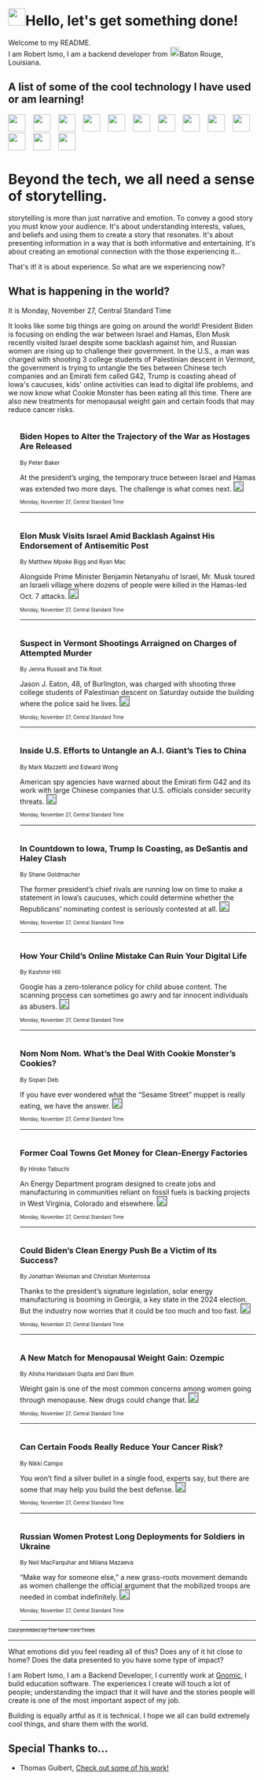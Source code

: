 <h1><img src="https://emojis.slackmojis.com/emojis/images/1643514375/3493/hot-coffee.gif?1643514375" width="35"/>Hello, let's get something done!</h1>

<p>Welcome to my README.<br/>
I am Robert Ismo, I am a backend developer from <img src="https://emojis.slackmojis.com/emojis/images/1638395689/50435/moulin_rouge.png?1638395689" width="20"/>Baton Rouge, Louisiana.</p>
<h2>A list of some of the cool technology I have used or am learning!</h2>
<p>
<img src="https://emojis.slackmojis.com/emojis/images/1643516091/21142/meow_bongotap.gif?1643516091" width="35" alt="">
<img src="https://img.shields.io/badge/Favorite%20Frontend%20Framework-SvelteKit-f83903" alt="">
<img src="https://img.shields.io/badge/Second%20Favorite-Vue-40b581" alt="">
<img src="https://img.shields.io/badge/Most%20Used%20Runtime-Nodejs-78b061" alt="">
<img src="https://emojis.slackmojis.com/emojis/images/1643517416/34482/fire.gif?1643517416" width="35" alt="">
<img src="https://img.shields.io/badge/Javascript%20But%20Better-Typescript-0078ca" alt="">
<img src="https://img.shields.io/badge/Favorite%20Language-Elixir-3e244d" alt="">
<img src="https://img.shields.io/badge/Containerize%20Everything-Docker-6ac9ef" alt="">
<img src="https://emojis.slackmojis.com/emojis/images/1643514596/5999/meow_party.gif?1643514596" width="35" alt="">
<img src="https://img.shields.io/badge/API%20Love%20Language-Graphql-de32a5" alt="">
<img src="https://img.shields.io/badge/Our%20Favorite%20Version%20Controller-Git-e94f33" alt="">
<img src="https://img.shields.io/badge/Favorite%20Database-Redis-d42d1d" alt="">
<img src="https://emojis.slackmojis.com/emojis/images/1643514559/5584/deployparrot.gif?1643514559" width="35" alt="">
<img src="https://img.shields.io/badge/Container%20Interstate-RabbitMQ-f66200" alt="">
<img src="https://img.shields.io/badge/Gotta%20Learn-Kubernetes-316adf" alt="">
<img src="https://img.shields.io/badge/Really%20Mature%20Now-WASM-654fef" alt="">
<img src="https://emojis.slackmojis.com/emojis/images/1666642497/61942/dance_vibe.gif?1666642497" width="35" alt="">
<img src="https://img.shields.io/badge/For%20My%20M1-ARM64-657d96" alt="">
<img src="https://img.shields.io/badge/Loving%20This%20So%20Much-TailwindCSS-17bcb5" alt="">
<img src="https://img.shields.io/badge/Cool%20Build%20Tool-Vite-f9cb24" alt="">
<img src="https://emojis.slackmojis.com/emojis/images/1669231376/62819/working-on-it.gif?1669231376" width="35" alt="">
<img src="https://img.shields.io/badge/Fun%20and%20Easy%20Database-MongoDB-5f8c49" alt="">
<img src="https://img.shields.io/badge/JS%20Life%20Support-NPM-c73737" alt="">
<img src="https://img.shields.io/badge/I%20Liked%20It-DynamoDB-0073b9" alt="">
<img src="https://emojis.slackmojis.com/emojis/images/1643514045/46/question.gif?1643514045" width="35" alt="">
<img src="https://img.shields.io/badge/cool-React-60d6f9" alt="">
<img src="https://img.shields.io/badge/Future%20Big%20Project-Lambda-f37e00" alt="">
<img src="https://img.shields.io/badge/NPM%20But%20Better-PNPM-f1aa07" alt="">
<img src="https://emojis.slackmojis.com/emojis/images/1643514943/9662/fbwow.gif?1643514943" width="35" alt="">
<img src="https://img.shields.io/badge/First%20Language-C-662079" alt="">
<img src="https://img.shields.io/badge/Where%20I%20Deploy%20Frontend-Vercel-000000" alt="">
<img src="https://img.shields.io/badge/Who%20Does%20not%20Want%20an%20App-Swift-f9492a" alt="">
<img src="https://emojis.slackmojis.com/emojis/images/1643514058/151/javascript.png?1643514058" width="35" alt="">
<img src="https://img.shields.io/badge/cool-Python-fbd542" alt="">
<img src="https://img.shields.io/badge/Favorite%20Something-Stripe-656cdc" alt="">
<img src="https://img.shields.io/badge/Of%20Course-HTML5-ed6327" alt="">
<img src="https://emojis.slackmojis.com/emojis/images/1660415405/60731/bomb.gif?1660415405" width="35" alt="">
<img src="https://img.shields.io/badge/hate-CSS-2964ec" alt="">
<img src="https://img.shields.io/badge/Learning-CircleCI-141215" alt="">
<img src="https://img.shields.io/badge/Learning-Rust-fbbb3b" alt="">
<img src="https://emojis.slackmojis.com/emojis/images/1660415397/60712/writing-hand.gif?1660415397" width="35" alt="">
<img src="https://img.shields.io/badge/Dev%20Browser%20of%20Choice-Firefox-cc4e26" alt="">
<img src="https://img.shields.io/badge/Recoverying%20From%20Windows-UNIX-1781e3" alt="">
<img src="https://img.shields.io/badge/LOVE-LogSeq-90c1c2" alt="">
<img src="https://emojis.slackmojis.com/emojis/images/1643514066/223/kirby.gif?1643514066" width="35" alt="">
<img src="https://img.shields.io/badge/Daily%20Driver-MacOS-e6e6e8" alt="">
<img src="https://img.shields.io/badge/Git%20Server-Github-000000" alt="">
<img src="https://img.shields.io/badge/enjoyable-EC2-f17428" alt="">
<img src="https://emojis.slackmojis.com/emojis/images/1643514239/2069/excited.gif?1643514239" width="35" alt="">
</p>
<h1>Beyond the tech, we all need a sense of storytelling.</h1>
<p>storytelling is more than just narrative and emotion. To convey a good story you must know your audience. It's about understanding interests, values, and beliefs and using them to create a story that resonates. It's about presenting information in a way that is both informative and entertaining. It's about creating an emotional connection with the those experiencing it...</p>
<p>That's it! it is about experience. So what are we experiencing now?</p>
<h2>What is happening in the world?</h2>
<p>It is Monday, November 27, Central Standard Time</p>
<p>
It looks like some big things are going on around the world! President Biden is focusing on ending the war between Israel and Hamas, Elon Musk recently visited Israel despite some backlash against him, and Russian women are rising up to challenge their government. In the U.S., a man was charged with shooting 3 college students of Palestinian descent in Vermont, the government is trying to untangle the ties between Chinese tech companies and an Emirati firm called G42, Trump is coasting ahead of Iowa&#39;s caucuses, kids&#39; online activities can lead to digital life problems, and we now know what Cookie Monster has been eating all this time. There are also new treatments for menopausal weight gain and certain foods that may reduce cancer risks.</p>
<ol>
<img src="https://img.shields.io/badge/-us-blue" alt="">
<h3>Biden Hopes to Alter the Trajectory of the War as Hostages Are Released</h3>
<sub>By Peter Baker</sub>
<p>At the president’s urging, the temporary truce between Israel and Hamas was extended two more days. The challenge is what comes next.  <a href=""><img src="https://developer.nytimes.com/files/poweredby_nytimes_30b.png?v=1583354208352" height="20"></a></p>
<sub><sub>Monday, November 27, Central Standard Time</sub></sub>
<hr/>
<img src="https://img.shields.io/badge/-world-blue" alt="">
<h3>Elon Musk Visits Israel Amid Backlash Against His Endorsement of Antisemitic Post</h3>
<sub>By Matthew Mpoke Bigg and Ryan Mac</sub>
<p>Alongside Prime Minister Benjamin Netanyahu of Israel, Mr. Musk toured an Israeli village where dozens of people were killed in the Hamas-led Oct. 7 attacks.  <a href=""><img src="https://developer.nytimes.com/files/poweredby_nytimes_30b.png?v=1583354208352" height="20"></a></p>
<sub><sub>Monday, November 27, Central Standard Time</sub></sub>
<hr/>
<img src="https://img.shields.io/badge/-us-blue" alt="">
<h3>Suspect in Vermont Shootings Arraigned on Charges of Attempted Murder</h3>
<sub>By Jenna Russell and Tik Root</sub>
<p>Jason J. Eaton, 48, of Burlington, was charged with shooting three college students of Palestinian descent on Saturday outside the building where the police said he lives.  <a href=""><img src="https://developer.nytimes.com/files/poweredby_nytimes_30b.png?v=1583354208352" height="20"></a></p>
<sub><sub>Monday, November 27, Central Standard Time</sub></sub>
<hr/>
<img src="https://img.shields.io/badge/-us-blue" alt="">
<h3>Inside U.S. Efforts to Untangle an A.I. Giant’s Ties to China</h3>
<sub>By Mark Mazzetti and Edward Wong</sub>
<p>American spy agencies have warned about the Emirati firm G42 and its work with large Chinese companies that U.S. officials consider security threats.  <a href=""><img src="https://developer.nytimes.com/files/poweredby_nytimes_30b.png?v=1583354208352" height="20"></a></p>
<sub><sub>Monday, November 27, Central Standard Time</sub></sub>
<hr/>
<img src="https://img.shields.io/badge/-us-blue" alt="">
<h3>In Countdown to Iowa, Trump Is Coasting, as DeSantis and Haley Clash</h3>
<sub>By Shane Goldmacher</sub>
<p>The former president’s chief rivals are running low on time to make a statement in Iowa’s caucuses, which could determine whether the Republicans’ nominating contest is seriously contested at all.  <a href=""><img src="https://developer.nytimes.com/files/poweredby_nytimes_30b.png?v=1583354208352" height="20"></a></p>
<sub><sub>Monday, November 27, Central Standard Time</sub></sub>
<hr/>
<img src="https://img.shields.io/badge/-technology-blue" alt="">
<h3>How Your Child’s Online Mistake Can Ruin Your Digital Life</h3>
<sub>By Kashmir Hill</sub>
<p>Google has a zero-tolerance policy for child abuse content. The scanning process can sometimes go awry and tar innocent individuals as abusers.  <a href=""><img src="https://developer.nytimes.com/files/poweredby_nytimes_30b.png?v=1583354208352" height="20"></a></p>
<sub><sub>Monday, November 27, Central Standard Time</sub></sub>
<hr/>
<img src="https://img.shields.io/badge/-arts-blue" alt="">
<h3>Nom Nom Nom. What’s the Deal With Cookie Monster’s Cookies?</h3>
<sub>By Sopan Deb</sub>
<p>If you have ever wondered what the “Sesame Street” muppet is really eating, we have the answer.  <a href=""><img src="https://developer.nytimes.com/files/poweredby_nytimes_30b.png?v=1583354208352" height="20"></a></p>
<sub><sub>Monday, November 27, Central Standard Time</sub></sub>
<hr/>
<img src="https://img.shields.io/badge/-climate-blue" alt="">
<h3>Former Coal Towns Get Money for Clean-Energy Factories</h3>
<sub>By Hiroko Tabuchi</sub>
<p>An Energy Department program designed to create jobs and manufacturing in communities reliant on fossil fuels is backing projects in West Virginia, Colorado and elsewhere.  <a href=""><img src="https://developer.nytimes.com/files/poweredby_nytimes_30b.png?v=1583354208352" height="20"></a></p>
<sub><sub>Monday, November 27, Central Standard Time</sub></sub>
<hr/>
<img src="https://img.shields.io/badge/-us-blue" alt="">
<h3>Could Biden’s Clean Energy Push Be a Victim of Its Success?</h3>
<sub>By Jonathan Weisman and Christian Monterrosa</sub>
<p>Thanks to the president’s signature legislation, solar energy manufacturing is booming in Georgia, a key state in the 2024 election. But the industry now worries that it could be too much and too fast.  <a href=""><img src="https://developer.nytimes.com/files/poweredby_nytimes_30b.png?v=1583354208352" height="20"></a></p>
<sub><sub>Monday, November 27, Central Standard Time</sub></sub>
<hr/>
<img src="https://img.shields.io/badge/-well-blue" alt="">
<h3>A New Match for Menopausal Weight Gain: Ozempic</h3>
<sub>By Alisha Haridasani Gupta and Dani Blum</sub>
<p>Weight gain is one of the most common concerns among women going through menopause. New drugs could change that.  <a href=""><img src="https://developer.nytimes.com/files/poweredby_nytimes_30b.png?v=1583354208352" height="20"></a></p>
<sub><sub>Monday, November 27, Central Standard Time</sub></sub>
<hr/>
<img src="https://img.shields.io/badge/-well-blue" alt="">
<h3>Can Certain Foods Really Reduce Your Cancer Risk?</h3>
<sub>By Nikki Campo</sub>
<p>You won’t find a silver bullet in a single food, experts say, but there are some that may help you build the best defense.  <a href=""><img src="https://developer.nytimes.com/files/poweredby_nytimes_30b.png?v=1583354208352" height="20"></a></p>
<sub><sub>Monday, November 27, Central Standard Time</sub></sub>
<hr/>
<img src="https://img.shields.io/badge/-world-blue" alt="">
<h3>Russian Women Protest Long Deployments for Soldiers in Ukraine</h3>
<sub>By Neil MacFarquhar and Milana Mazaeva</sub>
<p>“Make way for someone else,” a new grass-roots movement demands as women challenge the official argument that the mobilized troops are needed in combat indefinitely.  <a href=""><img src="https://developer.nytimes.com/files/poweredby_nytimes_30b.png?v=1583354208352" height="20"></a></p>
<sub><sub>Monday, November 27, Central Standard Time</sub></sub>
<hr/>
</ol>
<a href="https://developer.nytimes.com"><sub><sub>Data provided by The New York Times</sub></sub></a>
<hr/>
<p>What emotions did you feel reading all of this? Does any of it hit close to home? Does the data presented to you have some type of impact?</p>
<p>I am Robert Ismo, I am a Backend Developer, I currently work at <a href="https://gnomic.education/">Gnomic</a>, I build education software. The experiences I create will touch a lot of people; understanding the impact that it will have and the stories people will create is one of the most important aspect of my job.</p>
<p>Building is equally artful as it is technical. I hope we all can build extremely cool things, and share them with the world.</p>
<h2>Special Thanks to...</h2>
<ul>
<li>Thomas Guibert, <a href="https://github.com/thmsgbrt/thmsgbrt">Check out some of his work!</a></li>
</ul>